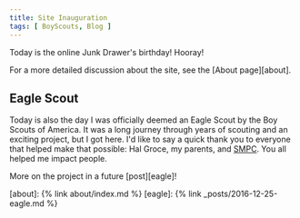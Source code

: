 ```yaml
---
title: Site Inauguration
tags: [ BoyScouts, Blog ]
---
```

Today is the online Junk Drawer's birthday! Hooray!

For a more detailed discussion about the site, see the [About page][about].

## Eagle Scout

Today is also the day I was officially deemed an Eagle Scout by the Boy Scouts
of America. It was a long journey through years of scouting and an exciting
project, but I got here. I'd like to say a quick thank you to everyone that
helped make that possible: Hal Groce, my parents, and
[SMPC](http://www.smpchome.org). You all helped me impact people.

More on the project in a future [post][eagle]!

[about]: {% link about/index.md %}
[eagle]: {% link _posts/2016-12-25-eagle.md %}
